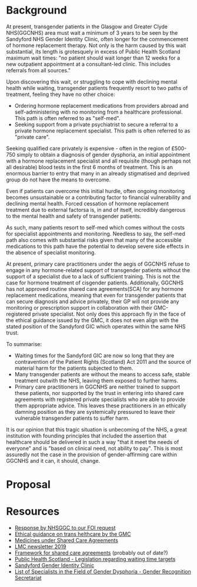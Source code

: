 # Background

At present, transgender patients in the Glasgow and Greater Clyde NHS(GGCNHS) area must wait a minimum of 3 years to be seen by the Sandyford NHS Gender Identity Clinic, often longer for the commencement of hormone replacement therapy. Not only is the harm caused by this wait substantial, its length is grotesquely in excess of Public Health Scotland maximum wait times: "no patient should wait longer than 12 weeks for a new outpatient appointment at a consultant-led clinic. This includes referrals from all sources."

Upon discovering this wait, or struggling to cope with declining mental health while waiting, transgender patients frequently resort to two paths of treatment, feeling they have no other choice:
- Ordering hormone replacement medications from providers abroad and self-administering with no monitoring from a healthcare professional. This path is often referred to as "self-med".
- Seeking support from a private psychiatrist to secure a referral to a private hormone replacement specialist. This path is often referred to as "private care".

Seeking qualified care privately is expensive - often in the region of £500-750 simply to obtain a diagnosis of gender dysphoria, an initial appointment with a hormone replacement specialist and all requisite (though perhaps not all desirable) blood tests in the first 6 months of treatment. This is an enormous barrier to entry that many in an already stigmatised and deprived group do not have the means to overcome. 

Even if patients can overcome this initial hurdle, often ongoing monitoring becomes unsustainable or a contributing factor to financial vulnerability and declining mental health. Forced cessation of hormone replacement treatment due to external factorsa is, in and of itself,  incredibly dangerous to the mental health and safety of transgender patients.

As such, many patients resort to self-med which comes without the costs for specialist appointments and monitoring. Needless to say, the self-med path also comes with substantial risks given that many of the accessible medications to this path have the potential to develop severe side effects in the absence of specialist monitoring.

At present, primary care practitioners under the aegis of GGCNHS refuse to engage in any hormone-related support of transgender patients without the support of a specialist due to a lack of sufficient training. This is not the case for hormone treatment of cisgender patients. Additionally, GGCNHS has not approved routine shared care agreements(SCA) for any hormone replacement medications, meaning that even for transgender patients that can secure diagnosis and advice privately, their GP will not provide any monitoring or prescription support in collaboration with their GMC-registered private specialist. Not only does this approach fly in the face of the ethical guidance issued by the GMC, it does not even align with the stated position of the Sandyford GIC which operates within the same NHS trust.

To summarise:
- Waiting times for the Sandyford GIC are now so long that they are contravention of the Patient Rights (Scotland) Act 2011 and the source of material harm for the patients subjected to them.
- Many transgender patients are without the means to access safe, stable treatment outwith the NHS, leaving them exposed to further harms.
- Primary care practitioners in GGCNHS are neither trained to support these patients, nor supported by the trust in entering into shared care agreements with registered private specialists who are able to provide them appropriate advice. This leaves these practitioners in an ethically damning position as they are systemically pressured to leave their vulnerable transgender patients to suffer harm.

It is our opinion that this tragic situation is unbecoming of the NHS, a great institution with founding principles that included the assertion that healthcare should be delivered in such a way "that it meet the needs of everyone" and is "based on clinical need, not ability to pay". This is most assuredly not the case in the provision of gender-affirming care within GGCNHS and it can, it should, change.

# Proposal



# Resources

- [Response by NHSGGC to our FOI request][FOI]
- [Ethical guidance on trans helthcare by the GMC][GMC]
- [Medicines under Shared Care Agreements][SCA]
- [LMC newsletter 2019][LMC-2019]
- [Framework for shared care agreements][SC-framework] (probably out of date?)
- [Public Health Scotland - Legislation regarding waiting time targets](https://www.isdscotland.org/Health-Topics/Waiting-Times/Inpatient-Day-Cases-and-Outpatients/)
- [Sandyford Gender Identity Clinic]((https://www.sandyford.scot/sexual-health-services/gender-identity-service/))
- [List of Specialists in the Field of Gender Dysphoria - Gender Recognition Secretariat](https://www.gov.uk/government/publications/gender-dysphoria-list-of-specialists-t493)

[GMC]: https://www.gmc-uk.org/ethical-guidance/ethical-hub/trans-healthcare
[SCA]: https://ggcmedicines.org.uk/shared-care-agreements/
[LMC-2019]: ./LMC-2019.pdf
[SC-framework]: ./SC-framework.pdf
[FOI]: ./FOI.pdf
